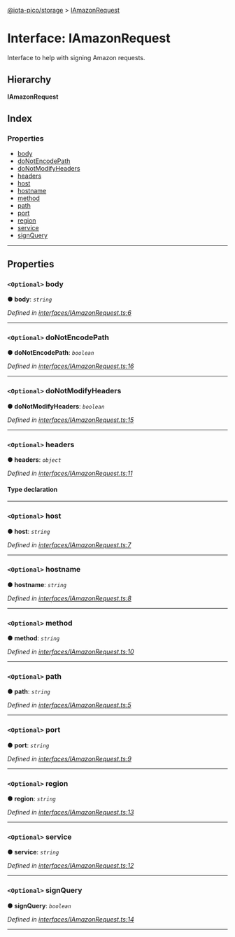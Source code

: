 [@iota-pico/storage](../README.md) > [IAmazonRequest](../interfaces/iamazonrequest.md)

# Interface: IAmazonRequest

Interface to help with signing Amazon requests.

## Hierarchy

**IAmazonRequest**

## Index

### Properties

* [body](iamazonrequest.md#body)
* [doNotEncodePath](iamazonrequest.md#donotencodepath)
* [doNotModifyHeaders](iamazonrequest.md#donotmodifyheaders)
* [headers](iamazonrequest.md#headers)
* [host](iamazonrequest.md#host)
* [hostname](iamazonrequest.md#hostname)
* [method](iamazonrequest.md#method)
* [path](iamazonrequest.md#path)
* [port](iamazonrequest.md#port)
* [region](iamazonrequest.md#region)
* [service](iamazonrequest.md#service)
* [signQuery](iamazonrequest.md#signquery)

---

## Properties

<a id="body"></a>

### `<Optional>` body

**● body**: *`string`*

*Defined in [interfaces/IAmazonRequest.ts:6](https://github.com/iota-pico/storage/blob/1c4462e/src/interfaces/IAmazonRequest.ts#L6)*

___
<a id="donotencodepath"></a>

### `<Optional>` doNotEncodePath

**● doNotEncodePath**: *`boolean`*

*Defined in [interfaces/IAmazonRequest.ts:16](https://github.com/iota-pico/storage/blob/1c4462e/src/interfaces/IAmazonRequest.ts#L16)*

___
<a id="donotmodifyheaders"></a>

### `<Optional>` doNotModifyHeaders

**● doNotModifyHeaders**: *`boolean`*

*Defined in [interfaces/IAmazonRequest.ts:15](https://github.com/iota-pico/storage/blob/1c4462e/src/interfaces/IAmazonRequest.ts#L15)*

___
<a id="headers"></a>

### `<Optional>` headers

**● headers**: *`object`*

*Defined in [interfaces/IAmazonRequest.ts:11](https://github.com/iota-pico/storage/blob/1c4462e/src/interfaces/IAmazonRequest.ts#L11)*

#### Type declaration

[id: `string`]: `string`

___
<a id="host"></a>

### `<Optional>` host

**● host**: *`string`*

*Defined in [interfaces/IAmazonRequest.ts:7](https://github.com/iota-pico/storage/blob/1c4462e/src/interfaces/IAmazonRequest.ts#L7)*

___
<a id="hostname"></a>

### `<Optional>` hostname

**● hostname**: *`string`*

*Defined in [interfaces/IAmazonRequest.ts:8](https://github.com/iota-pico/storage/blob/1c4462e/src/interfaces/IAmazonRequest.ts#L8)*

___
<a id="method"></a>

### `<Optional>` method

**● method**: *`string`*

*Defined in [interfaces/IAmazonRequest.ts:10](https://github.com/iota-pico/storage/blob/1c4462e/src/interfaces/IAmazonRequest.ts#L10)*

___
<a id="path"></a>

### `<Optional>` path

**● path**: *`string`*

*Defined in [interfaces/IAmazonRequest.ts:5](https://github.com/iota-pico/storage/blob/1c4462e/src/interfaces/IAmazonRequest.ts#L5)*

___
<a id="port"></a>

### `<Optional>` port

**● port**: *`string`*

*Defined in [interfaces/IAmazonRequest.ts:9](https://github.com/iota-pico/storage/blob/1c4462e/src/interfaces/IAmazonRequest.ts#L9)*

___
<a id="region"></a>

### `<Optional>` region

**● region**: *`string`*

*Defined in [interfaces/IAmazonRequest.ts:13](https://github.com/iota-pico/storage/blob/1c4462e/src/interfaces/IAmazonRequest.ts#L13)*

___
<a id="service"></a>

### `<Optional>` service

**● service**: *`string`*

*Defined in [interfaces/IAmazonRequest.ts:12](https://github.com/iota-pico/storage/blob/1c4462e/src/interfaces/IAmazonRequest.ts#L12)*

___
<a id="signquery"></a>

### `<Optional>` signQuery

**● signQuery**: *`boolean`*

*Defined in [interfaces/IAmazonRequest.ts:14](https://github.com/iota-pico/storage/blob/1c4462e/src/interfaces/IAmazonRequest.ts#L14)*

___

